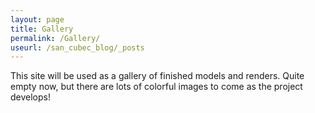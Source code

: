 ```yaml
---
layout: page
title: Gallery
permalink: /Gallery/
useurl: /san_cubec_blog/_posts
---
```


This site will be used as a gallery of finished models and renders. Quite empty now, but there are lots of colorful images to come as the project develops!